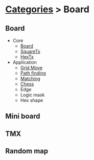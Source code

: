 # [Categories](categories.index.html) > Board

## Board

- Core
  - [Board](rex_board.html)
  - [SquareTx](rex_board_squaretx.html)
  - [HexTx](rex_board_hextx.html)
- Application
  - [Grid Move](rex_grid_move.html)
  - [Path finding](rex_slg_movement.html)
  - [Matching](rex_matcher.html)
  - [Chess](rex_chess.html)
  - Edge
  - Logic mask
  - Hex shape

## Mini board

## TMX

## Random map


